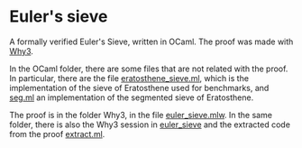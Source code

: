 Euler's sieve
================

A formally verified Euler's Sieve, written in OCaml.
The proof was made with [Why3](http://why3.lri.fr/).

In the OCaml folder, there are some files that are not related with the proof.
In particular, there are the file
[eratosthene_sieve.ml](/OCaml/eratosthene_sieve.ml), which is the
implementation of the sieve of Eratosthene used for benchmarks,
and [seg.ml](/OCaml/seg.ml) an implementation of the segmented sieve of
Eratosthene.

The proof is in the folder Why3, in the file [euler_sieve.mlw]().
In the same folder, there is also the Why3 session in
[euler_sieve]() and the extracted code from the proof [extract.ml]().
